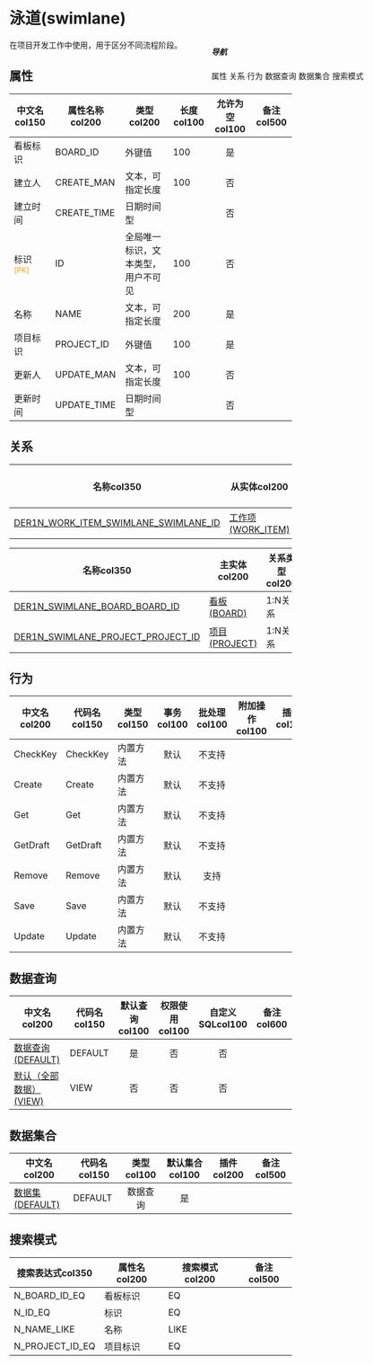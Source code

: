 # 泳道(swimlane)  <!-- {docsify-ignore-all} -->


在项目开发工作中使用，用于区分不同流程阶段。


## 属性
|    中文名col150 | 属性名称col200           | 类型col200     | 长度col100    |允许为空col100    |  备注col500  |
| --------   |------------| -----  | -----  | :----: | -------- |
|看板标识|BOARD_ID|外键值|100|是||
|建立人|CREATE_MAN|文本，可指定长度|100|否||
|建立时间|CREATE_TIME|日期时间型||否||
|标识<sup class="footnote-symbol"><font color=orange>[PK]</font></sup>|ID|全局唯一标识，文本类型，用户不可见|100|否||
|名称|NAME|文本，可指定长度|200|是||
|项目标识|PROJECT_ID|外键值|100|是||
|更新人|UPDATE_MAN|文本，可指定长度|100|否||
|更新时间|UPDATE_TIME|日期时间型||否||


## 关系

<el-row>
<el-tabs v-model="show_der">
<el-tab-pane label="主关系" name="major">

| 名称col350     |   从实体col200 | 关系类型col200     |   备注col500  |
| -------- |---------- |------------|----- |
|[DER1N_WORK_ITEM_SWIMLANE_SWIMLANE_ID](der/DER1N_WORK_ITEM_SWIMLANE_SWIMLANE_ID)|[工作项(WORK_ITEM)](module/ProjMgmt/work_item)|1:N关系||


</el-tab-pane>
<el-tab-pane label="从关系" name="minor">

|  名称col350   | 主实体col200   | 关系类型col200   |    备注col500  |
| -------- |---------- |-----------|----- |
|[DER1N_SWIMLANE_BOARD_BOARD_ID](der/DER1N_SWIMLANE_BOARD_BOARD_ID)|[看板(BOARD)](module/ProjMgmt/board)|1:N关系||
|[DER1N_SWIMLANE_PROJECT_PROJECT_ID](der/DER1N_SWIMLANE_PROJECT_PROJECT_ID)|[项目(PROJECT)](module/ProjMgmt/project)|1:N关系||

</el-tab-pane>
</el-tabs>
</el-row>

## 行为
| 中文名col200    | 代码名col150    | 类型col150    | 事务col100   | 批处理col100   | 附加操作col100  | 插件col150    |  备注col300  |
| -------- |---------- |----------- |:----:|:----:|---------| ----- | ----- |
|CheckKey|CheckKey|内置方法|默认|不支持||||
|Create|Create|内置方法|默认|不支持||||
|Get|Get|内置方法|默认|不支持||||
|GetDraft|GetDraft|内置方法|默认|不支持||||
|Remove|Remove|内置方法|默认|支持||||
|Save|Save|内置方法|默认|不支持||||
|Update|Update|内置方法|默认|不支持||||

## 数据查询
| 中文名col200    | 代码名col150    | 默认查询col100 | 权限使用col100 | 自定义SQLcol100 |  备注col600|
| --------  | --------   | :----:  |:----:  | :----:  |----- |
|[数据查询(DEFAULT)](module/ProjMgmt/swimlane/query/Default)|DEFAULT|是|否 |否 ||
|[默认（全部数据）(VIEW)](module/ProjMgmt/swimlane/query/View)|VIEW|否|否 |否 ||

## 数据集合
| 中文名col200  | 代码名col150  | 类型col100 | 默认集合col100 |   插件col200|   备注col500|
| --------  | --------   | :----:   | :----:   | ----- |----- |
|[数据集(DEFAULT)](module/ProjMgmt/swimlane/dataset/Default)|DEFAULT|数据查询|是|||

## 搜索模式
|   搜索表达式col350   |    属性名col200    |    搜索模式col200        |备注col500  |
| -------- |------------|------------|------|
|N_BOARD_ID_EQ|看板标识|EQ||
|N_ID_EQ|标识|EQ||
|N_NAME_LIKE|名称|LIKE||
|N_PROJECT_ID_EQ|项目标识|EQ||

<div style="display: block; overflow: hidden; position: fixed; top: 140px; right: 100px;">

##### 导航
<el-anchor >
<el-anchor-link :href="`#/module/ProjMgmt/swimlane?id=属性`">
  属性
</el-anchor-link>
<el-anchor-link :href="`#/module/ProjMgmt/swimlane?id=关系`">
  关系
</el-anchor-link>
<el-anchor-link :href="`#/module/ProjMgmt/swimlane?id=行为`">
  行为
</el-anchor-link>
<el-anchor-link :href="`#/module/ProjMgmt/swimlane?id=数据查询`">
  数据查询
</el-anchor-link>
<el-anchor-link :href="`#/module/ProjMgmt/swimlane?id=数据集合`">
  数据集合
</el-anchor-link>
<el-anchor-link :href="`#/module/ProjMgmt/swimlane?id=搜索模式`">
  搜索模式
</el-anchor-link>
</el-anchor>
</div>

<script>
 const { createApp } = Vue
  createApp({
    data() {
      return {
show_der:'major',


      }
    },
    methods: {
    }
  }).use(ElementPlus).mount('#app')
</script>
